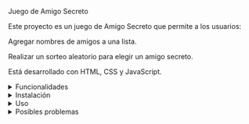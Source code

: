 Juego de Amigo Secreto

Este proyecto es un juego de Amigo Secreto que permite a los usuarios:

Agregar nombres de amigos a una lista.

Realizar un sorteo aleatorio para elegir un amigo secreto.

Está desarrollado con HTML, CSS y JavaScript.

<details> <summary> Funcionalidades</summary>

 Agregar amigos: Escribe un nombre y presiona Adicionar.

 Validación de entrada: Evita campos vacíos con alertas.

 Visualización de la lista: Todos los amigos agregados se muestran en pantalla.

 Sorteo aleatorio: Selecciona un amigo secreto de manera aleatoria y lo muestra en la página.

</details> <details> <summary> Instalación</summary>

Clona el repositorio o descarga los archivos:

git clone <URL_DEL_REPOSITORIO>


Abre el archivo index.html en un navegador moderno (Chrome, Firefox, Edge, etc.).

</details> <details> <summary> Uso</summary>
Paso
  
1	Escribe un nombre en el campo de texto.

2	Haz clic en Adicionar para agregarlo a la lista.

3	Repite el paso anterior para todos los amigos.

4	Presiona Sortear Amigo para descubrir quién es el amigo secreto.

</details> <details> <summary> Posibles problemas</summary>

Intentar sortear sin nombres genera una alerta indicando que la lista está vacía.

No se permite agregar nombres vacíos.
